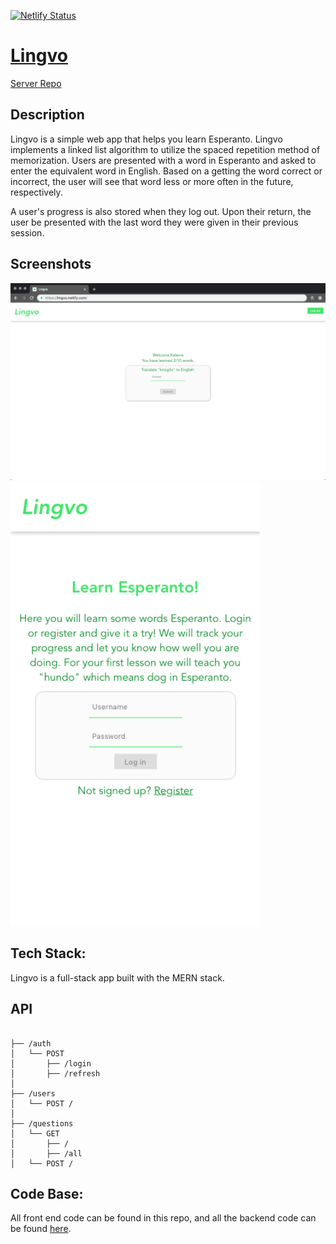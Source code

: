 [![Netlify Status](https://api.netlify.com/api/v1/badges/d1bc0265-e16f-4ebb-8ac6-e831a59fe0aa/deploy-status)](https://app.netlify.com/sites/lingvo/deploys)
# [Lingvo](https://lingvo.netlify.com/)
[Server Repo](https://github.com/murdisto/lingvo-server)
 

## Description
  Lingvo is a simple web app that helps you learn Esperanto. Lingvo implements
  a linked list algorithm to utilize the spaced repetition method of memorization.
  Users are presented with a word in Esperanto and asked to enter the equivalent
  word in English. Based on a getting the word correct or incorrect, the user will
  see that word less or more often in the future, respectively.

  A user's progress is also stored when they log out. Upon their return, the user
  be presented with the last word they were given in their previous session.

## Screenshots
<img src="screenShots/lingvodesk.png" alt="sign in" width="800px" />
<br />
<img src="screenShots/lingvomob.png" alt="" width="400px" />

## Tech Stack:
  Lingvo is a full-stack app built with the MERN stack.
  
## API
```        

├── /auth
│   └── POST
│       ├── /login
│       ├── /refresh
│ 
├── /users
│   └── POST /
│   
├── /questions
│   └── GET
│       ├── /
│       ├── /all
│   └── POST /

``` 

## Code Base:
All front end code can be found in this repo, and all the backend code can be found [here](https://github.com/murdisto/lingvo-server).
